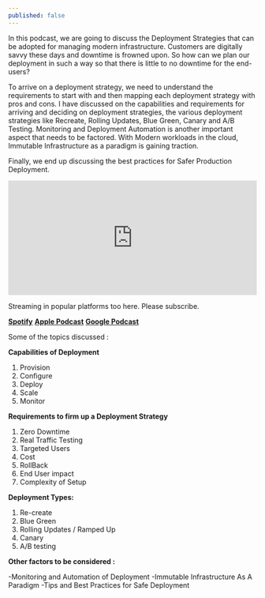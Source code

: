 ```yaml
---
published: false
---
```

In this podcast, we are going to discuss the Deployment Strategies that can be adopted for managing modern infrastructure. Customers are digitally savvy these days and downtime is frowned upon. So how can we plan our deployment in such a way so that there is little to no downtime for the end-users? 

To arrive on a deployment strategy, we need to understand the requirements to start with and then mapping each deployment strategy with pros and cons. I have discussed on the capabilities and requirements for arriving and deciding on deployment strategies, the various deployment strategies like Recreate, Rolling Updates, Blue Green, Canary and A/B Testing. Monitoring and Deployment Automation is another important aspect that needs to be factored. With Modern workloads in the cloud, Immutable Infrastructure as a paradigm is gaining traction. 

Finally, we end up discussing the best practices for Safer Production Deployment.


<iframe src="https://open.spotify.com/embed-podcast/episode/5SFaOgWhxWFFXfSsc7dZNu" width="100%" height="232" frameborder="0" allowtransparency="true" allow="encrypted-media"></iframe>


Streaming in popular platforms too here. Please subscribe.

**[Spotify](https://open.spotify.com/show/4gFFUZ8Vl3dVKDOFwauRIe)**
**[Apple Podcast](https://podcasts.apple.com/in/podcast/master-of-none/id1545755804)**
**[Google Podcast](https://podcasts.google.com/feed/aHR0cHM6Ly9hbmNob3IuZm0vcy80NGRiYzU2MC9wb2RjYXN0L3Jzcw?sa=X&ved=2ahUKEwin0_Lm2OrtAhVfyHMBHZyHD3gQ9sEGegQIARAC)**

Some of the topics discussed : 

**Capabilities of Deployment**
1. Provision
1. Configure
1. Deploy
1. Scale
1. Monitor



**Requirements to firm up a Deployment Strategy**

1. Zero Downtime
1. Real Traffic Testing
1. Targeted Users
1. Cost
1. RollBack 
1. End User impact 
1. Complexity of Setup



**Deployment Types:**

1. Re-create
1. Blue Green
1. Rolling Updates / Ramped Up
1. Canary
1. A/B testing



**Other factors to be considered :**

-Monitoring and Automation of Deployment
-Immutable Infrastructure As A Paradigm
-Tips and Best Practices for Safe Deployment